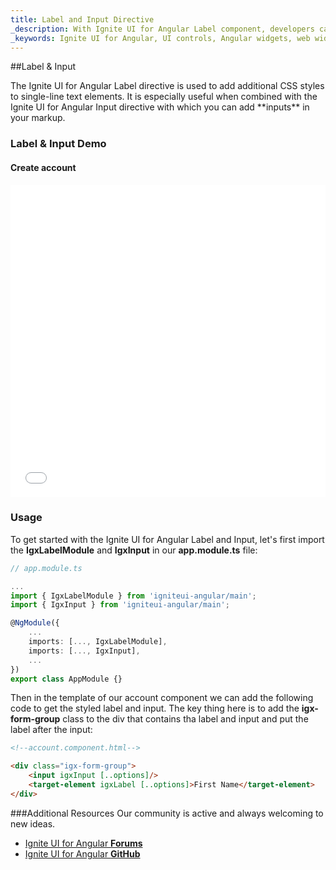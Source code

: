 ```yaml
---
title: Label and Input Directive
_description: With Ignite UI for Angular Label component, developers can create single-line text elements to add additional CSS styles and integrate with other controls.
_keywords: Ignite UI for Angular, UI controls, Angular widgets, web widgets, UI widgets, Angular, Native Angular Components Suite, Native Angular Controls, Native Angular Components Library, Angular Label components, Angular Label controls
---
```


##Label & Input
<p class="highlight">The Ignite UI for Angular Label directive is used to add additional CSS styles to single-line text elements. It is especially useful when combined with the Ignite UI for Angular Input directive with which you can add **inputs** in your markup.</p>
<div class="divider--half"></div>

### Label & Input Demo
#### Create account
<div class="sample-container" style="height:500px">
<iframe src='{environment:demosBaseUrl}/label-input' width="100%" height="100%" seamless frameBorder="0"></iframe>
</div>
<div class="divider--half"></div>

### Usage
To get started with the Ignite UI for Angular Label and Input, let's first import the **IgxLabelModule** and **IgxInput** in our **app.module.ts** file:

```typescript
// app.module.ts

...
import { IgxLabelModule } from 'igniteui-angular/main';
import { IgxInput } from 'igniteui-angular/main';

@NgModule({
    ...
    imports: [..., IgxLabelModule],
    imports: [..., IgxInput],
    ...
})
export class AppModule {}
```

Then in the template of our account component we can add the following code to get the styled label and input. The key thing here is to add the **igx-form-group** class to the div that contains tha label and input and put the label after the input:

```html
<!--account.component.html-->

<div class="igx-form-group">
    <input igxInput [..options]/>
    <target-element igxLabel [..options]>First Name</target-element>    
</div>
```
<div class="divider--half"></div>

###Additional Resources
Our community is active and always welcoming to new ideas.

* [Ignite UI for Angular **Forums**](https://www.infragistics.com/community/forums/f/ignite-ui-for-angular)
* [Ignite UI for Angular **GitHub**](https://github.com/IgniteUI/igniteui-angular)
